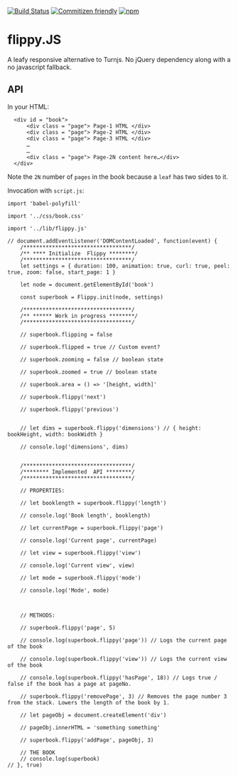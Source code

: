 [![Build Status](https://travis-ci.org/marvindanig/flippy.JS.svg?branch=master)](https://travis-ci.org/marvindanig/flippy.JS)
[![Commitizen friendly](https://img.shields.io/badge/commitizen-friendly-brightgreen.svg)](http://commitizen.github.io/cz-cli/)
[![npm](https://img.shields.io/npm/dt/flippy.JS.svg?maxAge=2592000)](https://www.npmjs.com/package/flippy)

# flippy.JS

A leafy responsive alternative to Turnjs. No jQuery dependency along with a no javascript fallback.

## API

In your HTML:

```
  <div id = "book">
      <div class = "page"> Page-1 HTML </div>
      <div class = "page"> Page-2 HTML </div>
      <div class = "page"> Page-3 HTML </div>
      …
      …
      <div class = "page"> Page-2N content here…</div>
  </div>

```
Note the `2N` number of `pages` in the book because a `leaf` has two sides to it.

Invocation with `script.js`:

```
import 'babel-polyfill'

import '../css/book.css'

import '../lib/flippy.js'

// document.addEventListener('DOMContentLoaded', function(event) {
    /**********************************/
    /** **** Initialize  Flippy ********/
    /**********************************/
    let settings = { duration: 100, animation: true, curl: true, peel: true, zoom: false, start_page: 1 }

    let node = document.getElementById('book')

    const superbook = Flippy.init(node, settings)

    /**********************************/
    /** ****** Work in progress ********/
    /**********************************/

    // superbook.flipping = false

    // superbook.flipped = true // Custom event?

    // superbook.zooming = false // boolean state

    // superbook.zoomed = true // boolean state

    // superbook.area = () => '[height, width]'

    // superbook.flippy('next')

    // superbook.flippy('previous')


    // let dims = superbook.flippy('dimensions') // { height: bookHeight, width: bookWidth }

    // console.log('dimensions', dims)


    /**********************************/
    /******** Implemented  API ********/
    /**********************************/

    // PROPERTIES:

    // let booklength = superbook.flippy('length')

    // console.log('Book length', booklength)

    // let currentPage = superbook.flippy('page')

    // console.log('Current page', currentPage)

    // let view = superbook.flippy('view')

    // console.log('Current view', view)

    // let mode = superbook.flippy('mode')

    // console.log('Mode', mode)



    // METHODS:

    // superbook.flippy('page', 5)

    // console.log(superbook.flippy('page')) // Logs the current page of the book

    // console.log(superbook.flippy('view')) // Logs the current view of the book

    // console.log(superbook.flippy('hasPage', 18)) // Logs true / false if the book has a page at pageNo.

    // superbook.flippy('removePage', 3) // Removes the page number 3 from the stack. Lowers the length of the book by 1.

    // let pageObj = document.createElement('div')

    // pageObj.innerHTML = 'something something'

    // superbook.flippy('addPage', pageObj, 3)

    // THE BOOK
    // console.log(superbook)
// }, true)
```